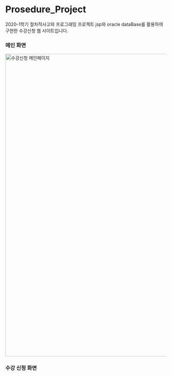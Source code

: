 # Prosedure_Project
2020-1학기 절차적사고와 프로그래밍 프로젝트 
jsp와 oracle dataBase를 활용하여 구현한 수강신청 웹 사이트입니다.  
  
### 메인 화면
<img width="945" alt="수강신청 메인페이지" src="https://user-images.githubusercontent.com/62657545/101884133-96465380-3bdb-11eb-940d-1f212dd89442.png">

### 수강 신청 화면 

